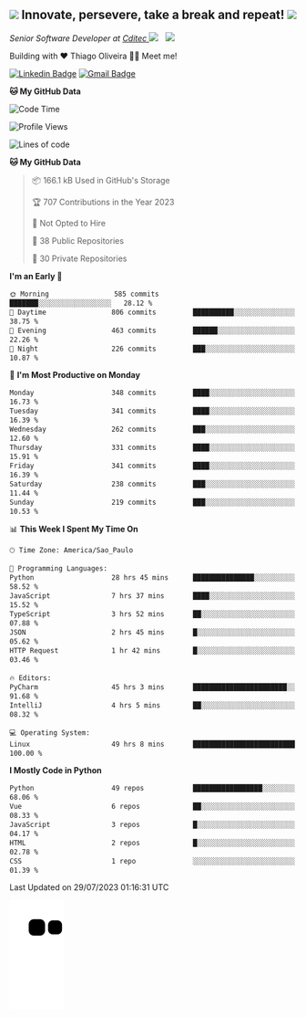 <h2><img src="https://emojis.slackmojis.com/emojis/images/1531849430/4246/blob-sunglasses.gif?1531849430" width="30"/> Innovate, persevere, take a break and repeat! <img src="https://media.giphy.com/media/12oufCB0MyZ1Go/giphy.gif" width="50"></h2>
<img align='right' src="https://media.giphy.com/media/M9gbBd9nbDrOTu1Mqx/giphy.gif" width="230">
<p><em>Senior Software Developer at <a href="https://www.cditec.com.br/">Cditec
</a><img src="https://media.giphy.com/media/WUlplcMpOCEmTGBtBW/giphy.gif" width="30"> 
</em></p>



Building with ❤️ Thiago Oliveira 👋🏽 Meet me!

[![Linkedin Badge](https://img.shields.io/badge/-Thiago-blue?style=flat-square&logo=Linkedin&logoColor=white&link=https://www.linkedin.com/in/tgmarinho/)](https://www.linkedin.com/in/thiagoceconelo/) 
[![Gmail Badge](https://img.shields.io/badge/-thiceconelo@gmail.com-c14438?style=flat-square&logo=Gmail&logoColor=white&link=mailto:thiceconelo@gmail.com)](mailto:thiceconelo@gmail.com)

</em></p>

<!-- <span style="height ">
![Anurag's GitHub stats](https://github-readme-stats.vercel.app/api?username=arthurspk&show_icons=true&theme=tokyonight)
</span> -->

**🐱 My GitHub Data** 
<!--START_SECTION:waka-->
![Code Time](http://img.shields.io/badge/Code%20Time-357%20hrs%2049%20mins-blue)

![Profile Views](http://img.shields.io/badge/Profile%20Views-0-blue)

![Lines of code](https://img.shields.io/badge/From%20Hello%20World%20I%27ve%20Written-3.5%20million%20lines%20of%20code-blue)

**🐱 My GitHub Data** 

> 📦 166.1 kB Used in GitHub's Storage 
 > 
> 🏆 707 Contributions in the Year 2023
 > 
> 🚫 Not Opted to Hire
 > 
> 📜 38 Public Repositories 
 > 
> 🔑 30 Private Repositories 
 > 
**I'm an Early 🐤** 

```text
🌞 Morning                585 commits         ███████░░░░░░░░░░░░░░░░░░   28.12 % 
🌆 Daytime                806 commits         ██████████░░░░░░░░░░░░░░░   38.75 % 
🌃 Evening                463 commits         ██████░░░░░░░░░░░░░░░░░░░   22.26 % 
🌙 Night                  226 commits         ███░░░░░░░░░░░░░░░░░░░░░░   10.87 % 
```
📅 **I'm Most Productive on Monday** 

```text
Monday                   348 commits         ████░░░░░░░░░░░░░░░░░░░░░   16.73 % 
Tuesday                  341 commits         ████░░░░░░░░░░░░░░░░░░░░░   16.39 % 
Wednesday                262 commits         ███░░░░░░░░░░░░░░░░░░░░░░   12.60 % 
Thursday                 331 commits         ████░░░░░░░░░░░░░░░░░░░░░   15.91 % 
Friday                   341 commits         ████░░░░░░░░░░░░░░░░░░░░░   16.39 % 
Saturday                 238 commits         ███░░░░░░░░░░░░░░░░░░░░░░   11.44 % 
Sunday                   219 commits         ███░░░░░░░░░░░░░░░░░░░░░░   10.53 % 
```


📊 **This Week I Spent My Time On** 

```text
🕑︎ Time Zone: America/Sao_Paulo

💬 Programming Languages: 
Python                   28 hrs 45 mins      ███████████████░░░░░░░░░░   58.52 % 
JavaScript               7 hrs 37 mins       ████░░░░░░░░░░░░░░░░░░░░░   15.52 % 
TypeScript               3 hrs 52 mins       ██░░░░░░░░░░░░░░░░░░░░░░░   07.88 % 
JSON                     2 hrs 45 mins       █░░░░░░░░░░░░░░░░░░░░░░░░   05.62 % 
HTTP Request             1 hr 42 mins        █░░░░░░░░░░░░░░░░░░░░░░░░   03.46 % 

🔥 Editors: 
PyCharm                  45 hrs 3 mins       ███████████████████████░░   91.68 % 
IntelliJ                 4 hrs 5 mins        ██░░░░░░░░░░░░░░░░░░░░░░░   08.32 % 

💻 Operating System: 
Linux                    49 hrs 8 mins       █████████████████████████   100.00 % 
```

**I Mostly Code in Python** 

```text
Python                   49 repos            █████████████████░░░░░░░░   68.06 % 
Vue                      6 repos             ██░░░░░░░░░░░░░░░░░░░░░░░   08.33 % 
JavaScript               3 repos             █░░░░░░░░░░░░░░░░░░░░░░░░   04.17 % 
HTML                     2 repos             █░░░░░░░░░░░░░░░░░░░░░░░░   02.78 % 
CSS                      1 repo              ░░░░░░░░░░░░░░░░░░░░░░░░░   01.39 % 
```




 Last Updated on 29/07/2023 01:16:31 UTC
<!--END_SECTION:waka-->

![Snake animation](https://github.com/rafaballerini/rafaballerini/blob/output/github-contribution-grid-snake.svg)


<!---
ceconelo/ceconelo is a ✨ special ✨ repository because its `README.md` (this file) appears on your GitHub profile.
You can click the Preview link to take a look at your changes.
--->
